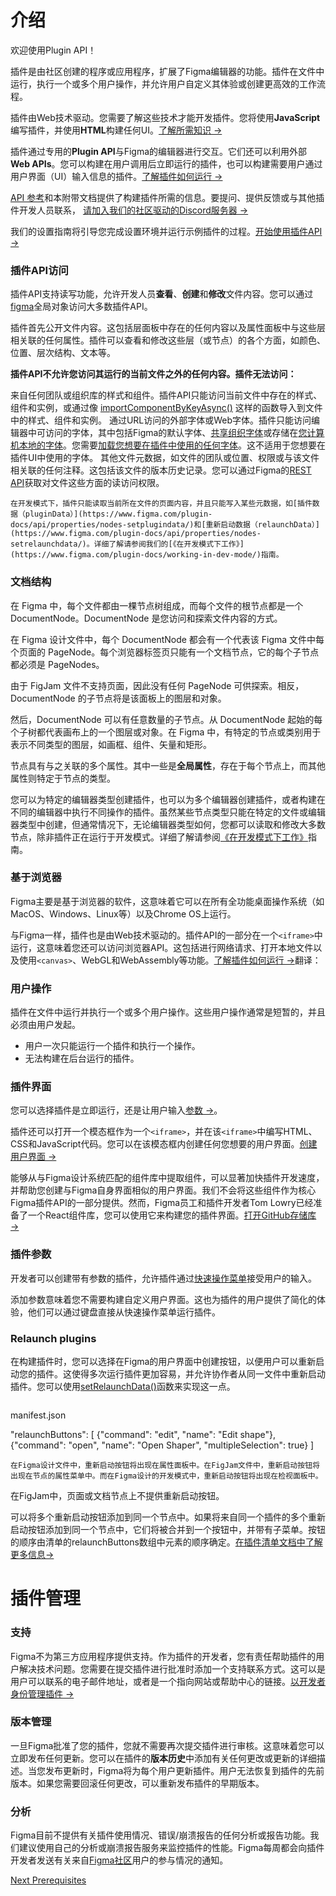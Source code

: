 # 介绍

欢迎使用Plugin API！

插件是由社区创建的程序或应用程序，扩展了Figma编辑器的功能。插件在文件中运行，执行一个或多个用户操作，并允许用户自定义其体验或创建更高效的工作流程。

插件由Web技术驱动。您需要了解这些技术才能开发插件。您将使用**JavaScript**编写插件，并使用**HTML**构建任何UI。[了解所需知识 →](./prerequisites.md)

插件通过专用的**Plugin API**与Figma的编辑器进行交互。它们还可以利用外部**Web APIs**。您可以构建在用户调用后立即运行的插件，也可以构建需要用户通过用户界面（UI）输入信息的插件。[了解插件如何运行 →](./how-plugins-run.md)

[API 参考](./api-ref.md)和本附带文档提供了构建插件所需的信息。要提问、提供反馈或与其他插件开发人员联系，
[请加入我们的社区驱动的Discord服务器 →](https://discord.gg/xzQhe2Vcvx)

我们的设置指南将引导您完成设置环境并运行示例插件的过程。[开始使用插件API →](https://www.figma.com/plugin-docs/plugin-quickstart-guide/)

### 插件API访问

插件API支持读写功能，允许开发人员**查看**、**创建**和**修改**文件内容。您可以通过[figma](https://www.figma.com/plugin-docs/api/figma/)全局对象访问大多数插件API。

插件首先公开文件内容。这包括层面板中存在的任何内容以及属性面板中与这些层相关联的任何属性。插件可以查看和修改这些层（或节点）的各个方面，如颜色、位置、层次结构、文本等。

**插件API不允许您访问其运行的当前文件之外的任何内容。插件无法访问：**

来自任何团队或组织库的样式和组件。插件API只能访问当前文件中存在的样式、组件和实例，或通过像 [importComponentByKeyAsync()](https://www.figma.com/plugin-docs/api/figma/#importcomponentbykeyasync) 这样的函数导入到文件中的样式、组件和实例。
通过URL访问的外部字体或Web字体。插件只能访问编辑器中可访问的字体，其中包括Figma的默认字体、[共享组织字体](https://help.figma.com/hc/en-us/articles/360039956774)或存储在[您计算机本地的字体](https://help.figma.com/hc/en-us/articles/360039956894)。您需要[加载您想要在插件中使用的任何字体](https://www.figma.com/plugin-docs/api/properties/figma-loadfontasync/)。这不适用于您想要在插件UI中使用的字体。
其他文件元数据，如文件的团队或位置、权限或与该文件相关联的任何注释。这包括该文件的版本历史记录。您可以通过Figma的[REST API](https://www.figma.com/developers/api#intro)获取对文件这些方面的读访问权限。

`在开发模式下，插件只能读取当前所在文件的页面内容，并且只能写入某些元数据，如[插件数据（pluginData）](https://www.figma.com/plugin-docs/api/properties/nodes-setplugindata/)和[重新启动数据（relaunchData）](https://www.figma.com/plugin-docs/api/properties/nodes-setrelaunchdata/)。详细了解请参阅我们的[《在开发模式下工作》](https://www.figma.com/plugin-docs/working-in-dev-mode/)指南。  `

### 文档结构

在 Figma 中，每个文件都由一棵节点树组成，而每个文件的根节点都是一个 DocumentNode。DocumentNode 是您访问和探索文件内容的方式。

在 Figma 设计文件中，每个 DocumentNode 都会有一个代表该 Figma 文件中每个页面的 PageNode。每个浏览器标签页只能有一个文档节点，它的每个子节点都必须是 PageNodes。

由于 FigJam 文件不支持页面，因此没有任何 PageNode 可供探索。相反，DocumentNode 的子节点将是该面板上的图层和对象。

然后，DocumentNode 可以有任意数量的子节点。从 DocumentNode 起始的每个子树都代表画布上的一个图层或对象。在 Figma 中，有特定的节点或类别用于表示不同类型的图层，如画框、组件、矢量和矩形。

节点具有与之关联的多个属性。其中一些是**全局属性**，存在于每个节点上，而其他属性则特定于节点的类型。

您可以为特定的编辑器类型创建插件，也可以为多个编辑器创建插件，或者构建在不同的编辑器中执行不同操作的插件。虽然某些节点类型只能在特定的文件或编辑器类型中创建，但通常情况下，无论编辑器类型如何，您都可以读取和修改大多数节点，除非插件正在运行于开发模式。详细了解请参阅[《在开发模式下工作》](https://www.figma.com/plugin-docs/working-in-dev-mode/)指南。

### 基于浏览器

Figma主要是基于浏览器的软件，这意味着它可以在所有全功能桌面操作系统（如MacOS、Windows、Linux等）以及Chrome OS上运行。

与Figma一样，插件也是由Web技术驱动的。插件API的一部分在一个`<iframe>`中运行，这意味着您还可以访问浏览器API。这包括进行网络请求、打开本地文件以及使用`<canvas>`、WebGL和WebAssembly等功能。[了解插件如何运行 →](https://www.figma.com/plugin-docs/how-plugins-run/)翻译：

### 用户操作

插件在文件中运行并执行一个或多个用户操作。这些用户操作通常是短暂的，并且必须由用户发起。

- 用户一次只能运行一个插件和执行一个操作。
- 无法构建在后台运行的插件。

### 插件界面

您可以选择插件是立即运行，还是让用户输入[参数 →](./accepting_parameters_as_input.md)。

插件还可以打开一个模态框作为一个`<iframe>`，并在该`<iframe>`中编写HTML、CSS和JavaScript代码。您可以在该模态框内创建任何您想要的用户界面。[创建用户界面 →](./creating_a_user_interface.md)

能够从与Figma设计系统匹配的组件库中提取组件，可以显著加快插件开发速度，并帮助您创建与Figma自身界面相似的用户界面。我们不会将这些组件作为核心Figma插件API的一部分提供。然而，Figma员工和插件开发者Tom Lowry已经准备了一个React组件库，您可以使用它来构建您的插件界面。[打开GitHub存储库 →](https://github.com/thomas-lowry/figma-plugins-on-github)

### 插件参数

开发者可以创建带有参数的插件，允许插件通过[快速操作菜单](https://help.figma.com/hc/en-us/articles/360040328653-Use-shortcuts-and-quick-actions#:~:text=To%20access%20the%20quick%20actions,Control%20%2B%20%2F%20or%20Control%20%2B%20P)接受用户的输入。

添加参数意味着您不需要构建自定义用户界面。这也为插件的用户提供了简化的体验，他们可以通过键盘直接从快速操作菜单运行插件。

### Relaunch plugins

在构建插件时，您可以选择在Figma的用户界面中创建按钮，以便用户可以重新启动您的插件。这使得多次运行插件更加容易，并允许协作者从同一文件中重新启动插件。您可以使用[setRelaunchData()](https://www.figma.com/plugin-docs/api/properties/nodes-setrelaunchdata/)函数来实现这一点。

```

```

manifest.json

"relaunchButtons": [
{"command": "edit", "name": "Edit shape"},
{"command": "open", "name": "Open Shaper", "multipleSelection": true}
]

```
在Figma设计文件中，重新启动按钮将出现在属性面板中。在FigJam文件中，重新启动按钮将出现在节点的属性菜单中。而在Figma设计的开发模式中，重新启动按钮将出现在检视面板中。
```

在FigJam中，页面或文档节点上不提供重新启动按钮。

可以将多个重新启动按钮添加到同一个节点中。如果将来自同一个插件的多个重新启动按钮添加到同一个节点中，它们将被合并到一个按钮中，并带有子菜单。按钮的顺序由清单的relaunchButtons数组中元素的顺序确定。[在插件清单文档中了解更多信息→](https://www.figma.com/plugin-docs/manifest/)

# 插件管理

### 支持

Figma不为第三方应用程序提供支持。作为插件的开发者，您有责任帮助插件的用户解决技术问题。您需要在提交插件进行批准时添加一个支持联系方式。这可以是用户可以联系的电子邮件地址，或者是一个指向网站或帮助中心的链接。[以开发者身份管理插件 →](https://help.figma.com/hc/en-us/articles/360042293714)

### 版本管理

一旦Figma批准了您的插件，您就不需要再次提交插件进行审核。这意味着您可以立即发布任何更新。您可以在插件的**版本历史**中添加有关任何更改或更新的详细描述。当您发布更新时，Figma将为每个用户更新插件。用户无法恢复到插件的先前版本。如果您需要回滚任何更改，可以重新发布插件的早期版本。

### 分析

Figma目前不提供有关插件使用情况、错误/崩溃报告的任何分析或报告功能。我们建议使用自己的分析或崩溃报告服务来监控插件的性能。Figma每周都会向插件开发者发送有关来自[Figma社区](https://www.figma.com/community)用户的参与情况的通知。

[Next
Prerequisites](https://www.figma.com/plugin-docs/prerequisites/)
